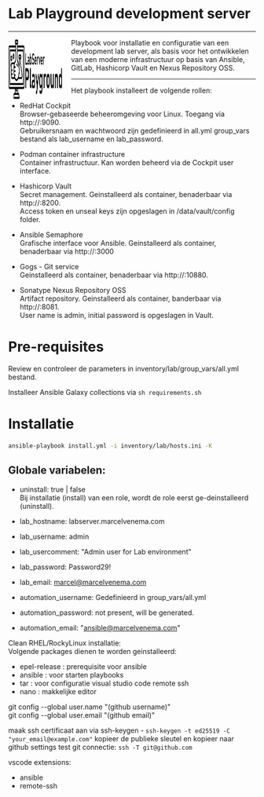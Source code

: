 # Lab Playground development server

***

<img src="media/logo_lab.png" align="left" height="128" width="128" />
Playbook voor installatie en configuratie van een development lab server, als basis voor het ontwikkelen van een moderne infrastructuur op basis van Ansible, GitLab, Hashicorp Vault en Nexus Repository OSS.

***


Het playbook installeert de volgende rollen:

- RedHat Cockpit<br/>
  Browser-gebaseerde beheeromgeving voor Linux. Toegang via http://<hostname>:9090.<br/>
  Gebruikersnaam en wachtwoord zijn gedefinieerd in all.yml group_vars bestand als lab_username en lab_password.<br/>

- Podman container infrastructure<br/>
  Container infrastructuur. Kan worden beheerd via de Cockpit user interface.<br/>

- Hashicorp Vault<br/>
  Secret management. Geinstalleerd als container, benaderbaar via http://<hostname>:8200.<br/>
  Access token en unseal keys zijn opgeslagen in /data/vault/config folder.<br/>

- Ansible Semaphore<br/>
  Grafische interface voor Ansible. Geinstalleerd als container, benaderbaar via http://<hostname>:3000<br/>

- Gogs - Git service<br/>
  Geinstalleerd als container, benaderbaar via http://<hostname>:10880.<br/>

- Sonatype Nexus Repository OSS<br/>
  Artifact repository. Geinstalleerd als container, banderbaar via http://<hostname>:8081.<br/>
  User name is admin, initial password is opgeslagen in Vault.<br/>


# Pre-requisites

Review en controleer de parameters in inventory/lab/group_vars/all.yml bestand.<br/>

Installeer Ansible Galaxy collections via `sh requirements.sh`<br/>

# Installatie

```bash
ansible-playbook install.yml -i inventory/lab/hosts.ini -K
```

## Globale variabelen:

- uninstall: true | false<br/>
  Bij installatie (install) van een role, wordt de role eerst ge-deinstalleerd (uninstall).<br/>


- lab_hostname: labserver.marcelvenema.com
- lab_username: admin
- lab_usercomment: "Admin user for Lab environment"
- lab_password: Password29!
- lab_email: marcel@marcelvenema.com

- automation_username: Gedefinieerd in group_vars/all.yml
- automation_password: not present, will be generated.
- automation_email: "ansible@marcelvenema.com"



Clean RHEL/RockyLinux installatie:<br/>
Volgende packages dienen te worden geinstalleerd:<br/>
- epel-release : prerequisite voor ansible<br/>
- ansible : voor starten playbooks<br/>
- tar : voor configuratie visual studio code remote ssh<br/>
- nano : makkelijke editor<br/>

git config --global user.name "(github username)"<br/>
git config --global user.email "(github email)"<br/>

maak ssh certificaat aan via ssh-keygen -
`ssh-keygen -t ed25519 -C "your_email@example.com"`
kopieer de publieke sleutel en kopieer naar github settings
test git connectie: 
`ssh -T git@github.com`


vscode extensions:
- ansible
- remote-ssh
